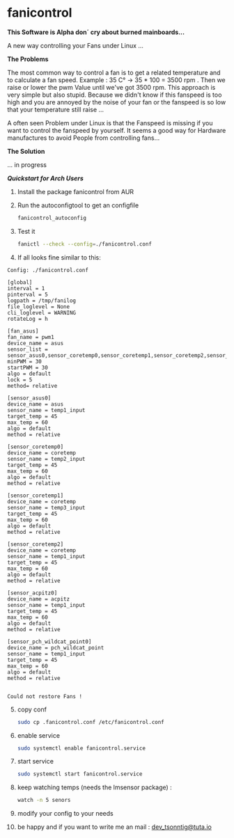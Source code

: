 # fanicontrol

**__This Software is Alpha don´ cry about burned mainboards...__**

A new way controlling your Fans under Linux ...


**The Problems**

The most common way to control a fan is to get a related temperature and to calculate a fan speed.
Example : 35 C° -> 35 * 100 = 3500 rpm . Then we raise or lower the pwm Value until we've got 3500 rpm.
This approach is very simple but also stupid. Because we didn't know if this fanspeed is too high and you are annoyed by the noise of your fan or the fanspeed is so low that your temperature still raise ...

A often seen Problem under Linux is that the Fanspeed is missing if you want to control the fanspeed by yourself. It seems a good way for Hardware manufactures to avoid People from controlling fans...

**The Solution**

... in progress

***Quickstart for Arch Users***

1. Install the package fanicontrol from AUR

2. Run the autoconfigtool to get an configfile 
   ```sh
   fanicontrol_autoconfig
   ```
3. Test it
   ```sh
   fanictl --check --config=./fanicontrol.conf
   ```   
4. If all looks fine similar to this:
```ShellSession
Config: ./fanicontrol.conf

[global]
interval = 1
pinterval = 5
logpath = /tmp/fanilog
file_loglevel = None
cli_loglevel = WARNING
rotateLog = h

[fan_asus]
fan_name = pwm1
device_name = asus
sensor_list = sensor_asus0,sensor_coretemp0,sensor_coretemp1,sensor_coretemp2,sensor_acpitz0,sensor_pch_wildcat_point0,
minPWM = 30
startPWM = 30
algo = default
lock = 5
method= relative

[sensor_asus0]
device_name = asus
sensor_name = temp1_input
target_temp = 45
max_temp = 60
algo = default
method = relative

[sensor_coretemp0]
device_name = coretemp
sensor_name = temp2_input
target_temp = 45
max_temp = 60
algo = default
method = relative

[sensor_coretemp1]
device_name = coretemp
sensor_name = temp3_input
target_temp = 45
max_temp = 60
algo = default
method = relative

[sensor_coretemp2]
device_name = coretemp
sensor_name = temp1_input
target_temp = 45
max_temp = 60
algo = default
method = relative

[sensor_acpitz0]
device_name = acpitz
sensor_name = temp1_input
target_temp = 45
max_temp = 60
algo = default
method = relative

[sensor_pch_wildcat_point0]
device_name = pch_wildcat_point
sensor_name = temp1_input
target_temp = 45
max_temp = 60
algo = default
method = relative


Could not restore Fans !

```   
5. copy conf
   ```sh
   sudo cp .fanicontrol.conf /etc/fanicontrol.conf
   ```   
6. enable service
   ```sh
   sudo systemctl enable fanicontrol.service
   ```   
7. start service
   ```sh
   sudo systemctl start fanicontrol.service
   ```   
8. keep watching temps (needs the lmsensor package) :
   ```sh
   watch -n 5 senors
   ```   
9. modify your config to your needs

10. be happy and if you want to write me an mail : dev_tsonntig@tuta.io



